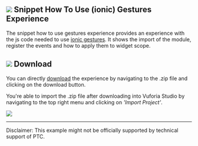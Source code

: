 ## ![](https://placehold.it/16/5BB73B/ffffff?text=+) Snippet How To Use (ionic) Gestures Experience
The snippet how to use gestures experience provides an experience with the js code needed to use [ionic gestures](https://ionicframework.com/docs/v1/api/service/$ionicGesture/). It shows the import of the module, register the events and how to apply them to widget scope.

## ![](https://placehold.it/16/5BB73B/ffffff?text=+) Download
You can directly [download](https://github.com/ptc-ar-sharing/vuforiastudio/raw/master/Snippet%20How%20To%20Use%20(ionic)%20Gestures/Gestures.zip) the experience by navigating to the .zip file and clicking on the download button.

You're able to import the .zip file after downloading into Vuforia Studio by navigating to the top right menu and clicking on *'Import Project'*.

![](https://i.gyazo.com/dd7bc15c94f593a3c0a0636481983dcc.gif)

---

Disclaimer: This example might not be officially supported by technical support of PTC.
